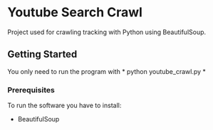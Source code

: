 # Youtube Search Crawl

Project used for crawling tracking with Python using BeautifulSoup.

## Getting Started

You only need to run the program with * python youtube_crawl.py *

### Prerequisites

To run the software you have to install:

* BeautifulSoup

